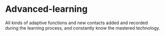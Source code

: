 # Advanced-learning
All kinds of adaptive functions and new contacts added and recorded during the learning process, and constantly know the mastered technology.
